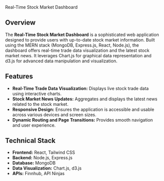  Real-Time Stock Market Dashboard

## Overview

The **Real-Time Stock Market Dashboard** is a sophisticated web application designed to provide users with up-to-date stock market information. Built using the MERN stack (MongoDB, Express.js, React, Node.js), the dashboard offers real-time trade data visualization and the latest stock market news. It leverages Chart.js for graphical data representation and d3.js for advanced data manipulation and visualization.

## Features

- **Real-Time Trade Data Visualization:** Displays live stock trade data using interactive charts.
- **Stock Market News Updates:** Aggregates and displays the latest news related to the stock market.
- **Responsive Design:** Ensures the application is accessible and usable across various devices and screen sizes.
- **Dynamic Routing and Page Transitions:** Provides smooth navigation and user experience.

## Technical Stack

- **Frontend:** React, Tailwind CSS
- **Backend:** Node.js, Express.js
- **Database:** MongoDB
- **Data Visualization:** Chart.js, d3.js
- **APIs:** Finnhub, API Ninjas
